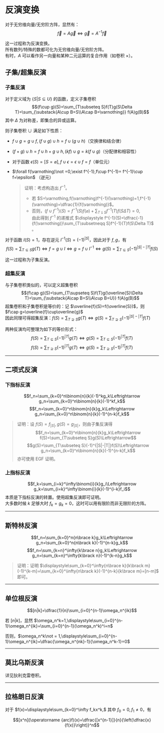 # 反演变换

对于无穷维向量/无穷阶方阵，显然有：
$$\vec{f}=A\vec{g}\Leftrightarrow\vec{g}=A^{-1}\vec{f}$$

这一过程称为反演变换。  
所有数列/特殊的数都可化为无穷维向量/无穷阶方阵。  
有时，$A$ 可以看作另一向量和某种二元运算的复合作用（如卷积 $\times$）。

## 子集/超集反演
### 子集反演
对于定义域为 $\{S|S\subseteq U\}$ 的函数，定义子集卷积
$$(f\cup g)(S)=\sum_{T\subseteq S}f(T)g(S\Delta T)=\sum_{\substack{A\cup B=S\\A\cap B=\varnothing}} f(A)g(B)$$
其中 $\Delta$ 为对称差，即集合的异或运算。

则子集卷积 $\cup$ 满足如下性质：
- $f\cup g=g\cup f,(f\cup g)\cup h=f\cup (g\cup h)$（交换律和结合律）  
  
- $(f+g)\cup h=f\cup h+g\cup h,(kf)\cup g=k(f\cup g)$（分配律和相容性）
- 对于函数 $\epsilon(S)=[S=\varnothing],f\cup\epsilon=\epsilon\cup f=f$（单位元）
- $\forall f(\varnothing)\not =0,\exist f^{-1},f\cup f^{-1}=
  f^{-1}\cup f=\epsilon$ （逆元）
  > 证明：考虑构造出 $f^{-1}$。
  > - 若 $S=\varnothing,f(\varnothing)f^{-1}(\varnothing)=1,f^{-1}(\varnothing)=\dfrac{1}{f(\varnothing)}$。
  > - 否则，$(f\cup f^{-1})(S)=f^{-1}(S)f(\varnothing)+\displaystyle\sum_{T\subsetneqq S}f^{-1}(T)f(S\Delta T)=0,$  
  > 由此得到 $f^{-1}$ 的递推式 $\displaystyle f^{-1}(S)=\dfrac{-1}{f(\varnothing)}\sum_{T\subsetneqq S}f^{-1}(T)f(S\Delta T)$ 。


对于函数 $I(S)=1$，存在逆元 $I^{-1}(S)=(-1)^{|S|}$，因此对于 $f,g$，有
$$f(S)=\sum_{T\subseteq S}g(T)\Leftrightarrow f=g\cup I\Leftrightarrow g=f\cup I^{-1}\Leftrightarrow g(S)=\sum_{T\subseteq S}(-1)^{|S|-|T|}f(S)$$

这一过程称为子集反演。  

### 超集反演
与子集卷积类似的，可以定义超集卷积
$$(f\cap g)(S)=\sum_{T\supseteq S}f(T)g(\overline{S}\Delta T)=\sum_{\substack{A\cap B=S\\A\cup B=U}} f(A)g(B)$$
超集卷积和子集卷积是等价的：记 $\overline{f}(S)=f(\overline{S})$，则 $f\cap g=\overline{f}\cup\overline{g}$  
因此同理可得超集反演：$f(S)=\displaystyle\sum_{T\supseteq S}g(T)\Leftrightarrow g(S)=\sum_{T\supseteq S}(-1)^{|S|-|T|}f(T)$  

两种反演均可整理为如下的等价形式：
$$f(S)=\sum_{T\subseteq S}(-1)^{|T|}g(T)\Leftrightarrow g(S)=\sum_{T\subseteq S}(-1)^{|T|}f(T)$$
$$f(S)=\sum_{T\supseteq S}(-1)^{|T|}g(T)\Leftrightarrow g(S)=\sum_{T\supseteq S}(-1)^{|T|}f(T)$$

-----------
## 二项式反演 

### 下指标反演
$$f_n=\sum_{k=0}^n\binom{n}{k}(-1)^kg_k\Leftrightarrow g_n=\sum_{k=0}^n\binom{n}{k}(-1)^kf_k$$
$$f_n=\sum_{k=0}^n\binom{n}{k}g_k\Leftrightarrow g_n=\sum_{k=0}^n\binom{n}{k}(-1)^{n-k}f_k$$

> 证明：设 $f(S)=f_{|S|},g(S)=g_{|S|}$，则由子集反演得  
> $$f_n=\sum_{k=0}^n\binom{n}{k}g_k\Leftrightarrow f(S)=\sum_{T\subseteq S}g(S)\Leftrightarrow$$
> $$g(S)=\sum_{T\subseteq S}(-1)^{|S|-|T|}f(S)\Leftrightarrow  g_n=\sum_{k=0}^n\binom{n}{k}(-1)^{n-k}f_k$$
> 亦可使用 EGF 证明。

### 上指标反演
$$f_k=\sum_{i=k}^\infty\binom{i}{k}g_i\Leftrightarrow g_k=\sum_{i=k}^\infty\binom{i}{k}(-1)^{i-k}f_i$$
本质是下指标反演的转置。使用超集反演即可证明。  
大多数时候 $k$ 足够大时 $f_k=g_k=0$，这时可以用有限阶而非无限阶的方阵。

-------------

## 斯特林反演
$$f_n=\sum_{k=0}^n{n\brace k}g_k\Leftrightarrow g_n=\sum_{k=0}^n{n\brack k}(-1)^{n-k}g_k$$
$$f_n=\sum_{k=n}^\infty{k\brace n}g_k\Leftrightarrow g_n=\sum_{k=n}^\infty{k\brack n}(-1)^{k-n}g_k$$

> 证明：证明 $\displaystyle\sum_{k=0}^\infty{n\brace k}{k\brack m}(-1)^{k-m}=\sum_{k=0}^\infty{n\brack k}(-1)^{n-k}{k\brace m}=[n-m]$ 即可。  


------------
## 单位根反演

$$[n|k]=\dfrac{1}{n}\sum_{i=0}^{n-1}\omega_n^{ik}$$

若 $[n|k]$，显然 $\omega_n^k=1,\displaystyle\sum_{i=0}^{n-1}\omega_n^{ik}=\sum_{i=0}^{n-1}(\omega_n^k)^i=n$

否则，$\omega_n^k\not = 1,\displaystyle\sum_{i=0}^{n-1}\omega_n^{ik}=\dfrac{\omega_n^{nk}-1}{\omega_n^k-1}=0$


-----------
## 莫比乌斯反演
详见狄利克雷卷积。

-------------
## 拉格朗日反演

对于 $f(x)=\displaystyle\sum_{k=0}^\infty f_kx^k,$ 其中 $f_0=0,f_1\not =0$，有

$$[x^n](\operatorname {arc}f)(x)=\dfrac{[x^{n-1}]}{n}{\left(\dfrac{x}{f(x)}\right)}^n$$